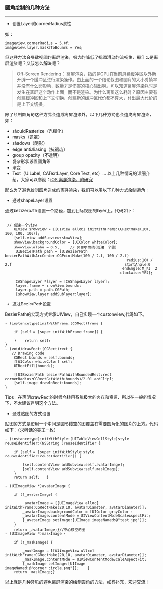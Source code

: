 ### 圆角绘制的几种方法

---
- 设置Layer的cornerRadius属性

如：

```
imageview.cornerRadius = 5.0f;
imageview.layer.masksToBounds = Yes;
```
但这种方法会导致视图的离屏渲染，极大的降低了视图滑动的流畅性，那什么是离屏渲染呢？又该怎么解决呢？


> Off-Screen Rendering：
离屏渲染，指的是GPU在当前屏幕缓冲区以外新开辟一个缓冲区进行渲染操作。由上面的一个结论视图和圆角的大小对帧率并没有什么卵影响，数量才是伤害的核心输出啊。可以知道离屏渲染耗时是发生在离屏这个动作上面，而不是渲染。为什么离屏这么耗时？原因主要有创建缓冲区和上下文切换。创建新的缓冲区代价都不算大，付出最大代价的是上下文切换。

除了绘制圆角的这种方式会造成离屏渲染外，以下几种方式也会造成离屏渲染，如：

- shouldRasterize（光栅化）
- masks（遮罩）
- shadows（阴影）
- edge antialiasing（抗锯齿）
- group opacity（不透明）
- 复杂形状设置圆角等
- 渐变
- Text（UILabel, CATextLayer, Core Text, etc）...
以上几种情况的详细介绍，大家可以参阅：[iOS 离屏渲染，的研究](http://www.jianshu.com/p/6d24a4c29e18)

那么为了避免绘制圆角造成的离屏渲染，我们可以用以下几种方式绘制远角：

- 通过shapeLayer设置

通过bezizerpath设置一个路径，加到目标视图的layer上。代码如下：

```

 // 创建一个view
    UIView showView = [[UIView alloc] initWithFrame:CGRectMake(100, 100, 100, 100)];
    [self.view addSubview:showView];     
    showView.backgroundColor = [UIColor whiteColor];
    showView.alpha = 0.5;     // 贝塞尔曲线(创建一个圆)
     UIBezierPath path = [UIBezierPath     bezierPathWithArcCenter:CGPointMake(100 / 2.f, 100 / 2.f)
                                                        radius:100 / 2.f                                                    startAngle:0 
                                                      endAngle:M_PI  2
                                                     clockwise:YES];

     CAShapeLayer *layer = [CAShapeLayer layer];
     layer.frame = showView.bounds;
     layer.path = path.CGPath;
     [showView.layer addSublayer:layer];

```
- 通过BezierPath设置

BezierPath的实现方式继承UIView，自己实现一个customview,代码如下。
```
- (instancetype)initWithFrame:(CGRect)frame {

    if (self = [super initWithFrame:frame]) {

    }    return self;
}
- (void)drawRect:(CGRect)rect { 
   // Drawing code 
    CGRect bounds = self.bounds;
    [[UIColor whiteColor] set];
    UIRectFill(bounds);

    [[UIBezierPath bezierPathWithRoundedRect:rect cornerRadius:CGRectGetWidth(bounds)/2.0] addClip];
    [self.image drawInRect:bounds];
}
```
Tips：在声明drawRect的时候会耗用系统极大的内存和资源，所以在一般的情况下，不太建议声明这个方法。

- 通过贴图的方式设置

贴图的方式是使用一个中间是圆形镂空的图覆盖在需要圆角化的图片的上方。代码如下：（求听话的美工一枚）
```
- (instancetype)initWithStyle:(UITableViewCellStyle)style reuseIdentifier:(NSString )reuseIdentifier {

    if (self = [super initWithStyle:style reuseIdentifier:reuseIdentifier]) {

        [self.contentView addSubview:self.avatarImage];
        [self.contentView addSubview:self.maskImage];
    }
    return self;   }

- (UIImageView *)avatarImage {

    if (!_avatarImage) { 

        _avatarImage = [[UIImageView alloc] initWithFrame:CGRectMake(20,10, avatarDiameter, avatarDiameter)];
        _avatarImage.backgroundColor = [UIColor grayColor];
        _avatarImage.contentMode = UIViewContentModeScaleAspectFit;
        [_avatarImage setImage:[UIImage imageNamed:@"test.jpg"]];
    }
    return _avatarImage;}//中心镂空的图
- (UIImageView *)maskImage {  

    if (!_maskImage) { 

        _maskImage = [[UIImageView alloc] initWithFrame:CGRectMake(20,10, avatarDiameter, avatarDiameter)]; 
        _maskImage.contentMode = UIViewContentModeScaleAspectFit; 
        [_maskImage setImage:[UIImage imageNamed:@"corner_circle.png"]];    }
    return _maskImage;} 
```
以上就是几种常见的避免离屏渲染的绘制圆角的方法，如有补充，欢迎交流！
